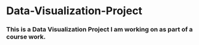 # Data-Visualization-Project
### This is a Data Visualization Project I am working on as part of a course work. 
